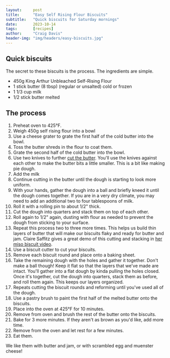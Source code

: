 ```yaml
---
layout:     post
title:      "Easy Self Rising Flour Biscuits"
subtitle:   "Quick biscuits for Saturday mornings"
date:       2023-10-14
tags:       [recipes]
author:     "Craig Davis"
header-img: "img/headers/easy-biscuits.jpg"
---
```


## Quick biscuits

The secret to these biscuits is the process. The ingredients are simple.

* 450g King Arthur Unbleached Self-Rising Flour
* 1 stick butter (8 tbsp) (regular or unsalted) cold or frozen
* 1 1/3 cup milk
* 1/2 stick butter melted

## The process

1. Preheat oven to 425°F.
1. Weigh 450g self rising flour into a bowl
1. Use a cheese grater to grate the first half of the cold butter into the bowl.
1. Toss the butter shreds in the flour to coat them.
1. Grate the second half of the cold butter into the bowl.
1. Use two knives to further [cut the butter][butter]. You'll use the knives against each other to make the butter bits a little smaller. This is a bit like making pie dough.
1. Add the milk
1. Continue cutting in the butter until the dough is starting to look more uniform.
1. With your hands, gather the dough into a ball and briefly kneed it until the dough comes together. If you are in a very dry climate, you may need to add an additional two to four tablespoons of milk.
1. Roll it with a rolling pin to about 1/2" thick.
1. Cut the dough into quarters and stack them on top of each other.
1. Roll again to 1/2" again, dusting with flour as needed to prevent the dough from sticking to your surface.
1. Repeat this process two to three more times. This helps us build thin layers of butter that will make our biscuits flaky and ready for butter and jam. Claire Saffitz gives a great demo of this cutting and stacking in [her miso biscuit video][claire].
1. Use a biscuit cutter to cut your biscuits. 
1. Remove each biscuit round and place onto a baking sheet.
1. Take the remaining dough with the holes and gather it together. Don't make a ball though! Keep it flat so that the layers that we've made are intact. You'll gather into a flat dough by kinda pulling the holes closed. Once it's together, cut the dough into quarters, stack them as before, and roll them again. This keeps our layers organized.
1. Repeats cutting the biscuit rounds and reforming until you've used all of the dough.
1. Use a pastry brush to paint the first half of the melted butter onto the biscuits.
1. Place into the oven at 425°F for 10 minutes.
1. Remove from oven and brush the rest of the butter onto the biscuits.
1. Bake for 3 more minutes. If they aren't as brown as you'd like, add more time.
1. Remove from the oven and let rest for a few minutes.
1. Eat them.

We like them with butter and jam, or with scrambled egg and muenster cheese!

[butter]: https://youtu.be/vfMq-uVm5vc?t=15
[claire]: https://youtu.be/lcKHIqZbXkc?t=347
